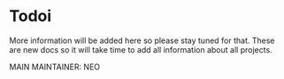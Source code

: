 # Todoi

More information will be added here so please stay tuned for that. These are new docs so it will take time to add all information about all projects.

MAIN MAINTAINER: NEO
